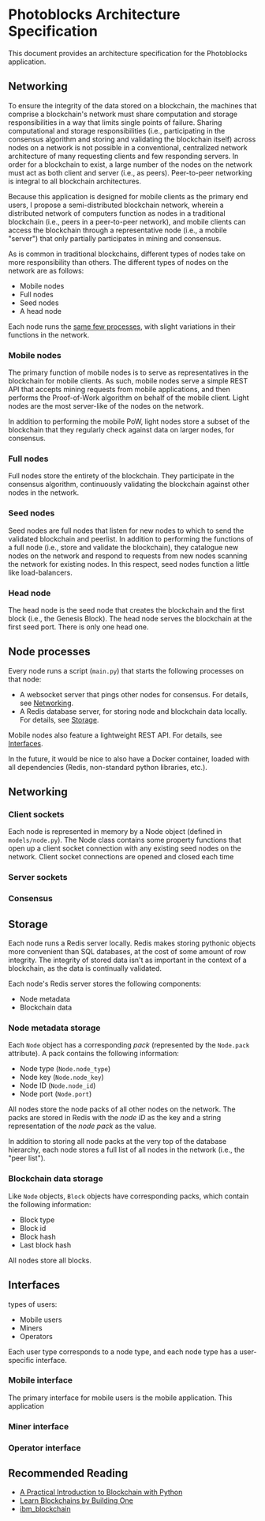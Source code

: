 # Photoblocks Architecture Specification

This document provides an architecture specification for the Photoblocks application.

## Networking

To ensure the integrity of the data stored on a blockchain, the machines that comprise a blockchain's network must share computation and storage responsibilities in a way that limits single points of failure. Sharing computational and storage responsibilities (i.e., participating in the consensus algorithm and storing and validating the blockchain itself) across nodes on a network is not possible in a conventional, centralized network architecture of many requesting clients and few responding servers. In order for a blockchain to exist, a large number of the nodes on the network must act as both client and server (i.e., as peers). Peer-to-peer networking is integral to all blockchain architectures. 

Because this application is designed for mobile clients as the primary end users, I propose a semi-distributed blockchain network, wherein a distributed network of computers function as nodes in a traditional blockchain (i.e., peers in a peer-to-peer network), and mobile clients can access the blockchain through a representative node (i.e., a mobile "server") that only partially participates in mining and consensus. 

As is common in traditional blockchains, different types of nodes take on more responsibility than others. The different types of nodes on the network are as follows:

- Mobile nodes
- Full nodes
- Seed nodes
- A head node

Each node runs the [same few processes](#node-processes), with slight variations in their functions in the network.

### Mobile nodes

The primary function of mobile nodes is to serve as representatives in the blockchain for mobile clients. As such, mobile nodes serve a simple REST API that accepts mining requests from mobile applications, and then performs the Proof-of-Work algorithm on behalf of the mobile client. Light nodes are the most server-like of the nodes on the network.

In addition to performing the mobile PoW, light nodes store a subset of the blockchain that they regularly check against data on larger nodes, for consensus.

### Full nodes

Full nodes store the entirety of the blockchain. They participate in the consensus algorithm, continuously validating the blockchain against other nodes in the network. 

### Seed nodes

Seed nodes are full nodes that listen for new nodes to which to send the validated blockchain and peerlist. In addition to performing the functions of a full node (i.e., store and validate the blockchain), they catalogue new nodes on the network and respond to requests from new nodes scanning the network for existing nodes. In this respect, seed nodes function a little like load-balancers.

### Head node

The head node is the seed node that creates the blockchain and the first block (i.e., the Genesis Block). The head node serves the blockchain at the first seed port. There is only one head one.

## Node processes

Every node runs a script (`main.py`) that starts the following processes on that node:

- A websocket server that pings other nodes for consensus. For details, see [Networking](#networking).
- A Redis database server, for storing node and blockchain data locally. For details, see [Storage](#storage).

Mobile nodes also feature a lightweight REST API. For details, see [Interfaces](#interfaces).

In the future, it would be nice to also have a Docker container, loaded with all dependencies (Redis, non-standard python libraries, etc.).

## Networking

### Client sockets

Each node is represented in memory by a Node object (defined in `models/node.py`). The Node class contains some property functions that open up a client socket connection with any existing seed nodes on the network. Client socket connections are opened and closed each time 

### Server sockets 


### Consensus


## Storage

Each node runs a Redis server locally. Redis makes storing pythonic objects more convenient than SQL databases, at the cost of some amount of row integrity. The integrity of stored data isn't as important in the context of a blockchain, as the data is continually validated.

Each node's Redis server stores the following components:

- Node metadata
- Blockchain data

### Node metadata storage

Each `Node` object has a corresponding *pack* (represented by the `Node.pack` attribute). A pack contains the following information:

- Node type (`Node.node_type`)
- Node key (`Node.node_key`)
- Node ID (`Node.node_id`)
- Node port (`Node.port`)

All nodes store the node packs of all other nodes on the network. The packs are stored in Redis with the *node ID* as the key and a string representation of the *node pack* as the value.

In addition to storing all node packs at the very top of the database hierarchy, each node stores a full list of all nodes in the network (i.e., the "peer list").

### Blockchain data storage

Like `Node` objects, `Block` objects have corresponding packs, which contain the following information:

- Block type
- Block id
- Block hash
- Last block hash

All nodes store all blocks.

## Interfaces

 types of users:

- Mobile users
- Miners
- Operators

Each user type corresponds to a node type, and each node type has a user-specific interface.

### Mobile interface

The primary interface for mobile users is the mobile application. This application 

### Miner interface

### Operator interface


<!-- 
## Registration

There are two types of accounts in PhotoBlocks: *Trader* and *Miner*.
Traders can only trade, and miners can trade and mine.

### *Trader*
To register as a trader, navigate to the "Users" page of the PhotoBlocks web interface. After you fill out some forms, you'll be given a public and private key. Your name and public key are
visible to the public. Keep the private key private.

### *Miner*
To mine blocks, you need to register your node. To register a node, navigate to the "Nodes" page, and fill out the forms.

## Mining
To start mining blocks on a node, navigate to the "Mine" page of the PhotoBlocks web interface. You'll be asked to provide the 
following:
* The miner's public key
* The node's ID
* A candidate image to be placed in the candidate block
* A label for the candidate image
* A label for the image on the last block in the chain

Each candidate image is sent through a basic TensorFlow image-recognition neural network. If the label that you provide matches a string in output of the
scored image, your node will start to solve the PoW algorithm. 

Nodes create new blocks by solving a Proof-of-Work (PoW) algorithm. To solve the PhotoBlocks PoW, the node finds 
the nonce value that matches the new block's hashed data to a simple pattern. Once the hashed data matches the pattern, the node has 
solved the PoW algorithm and the miner is awarded a coin.
 
## Trading
To start trading coins, navigate to the "Trade" page of the PhotoBlocks web interface. You'll be asked to provide the following:
* The sender's private and public key
* The recipient's public key
* The quantity of coins to trade
 
After you confirm a transaction, the transaction data is added to the transaction buffer on the blockchain. When a new 
block is mined, valid transactions are moved from the buffer to the block.
-->

## Recommended Reading

* [A Practical Introduction to Blockchain with Python](http://adilmoujahid.com/posts/2018)
* [Learn Blockchains by Building One](https://hackernoon.com/learn-blockchains-by-building-one-117428612f46)
* [ibm_blockchain](https://github.com/satwikkansal/ibm_blockchain)
